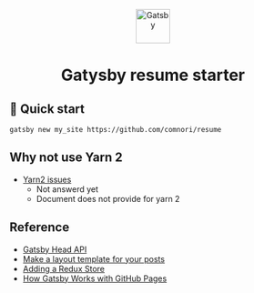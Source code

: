 <p align="center">
  <a href="https://www.gatsbyjs.com/?utm_source=starter&utm_medium=readme&utm_campaign=minimal-starter-ts">
    <img alt="Gatsby" src="https://www.gatsbyjs.com/Gatsby-Monogram.svg" width="60" />
  </a>
</p>
<h1 align="center">
  Gatysby resume starter
</h1>

## 🚀 Quick start

```
gatsby new my_site https://github.com/comnori/resume
```

## Why not use Yarn 2

-   [Yarn2 issues](https://github.com/gatsbyjs/gatsby/discussions/20949)
    -   Not answerd yet
    -   Document does not provide for yarn 2

## Reference

-   [Gatsby Head API](https://www.gatsbyjs.com/docs/reference/built-in-components/gatsby-head/)
-   [Make a layout template for your posts](https://www.gatsbyjs.com/docs/how-to/routing/mdx/#make-a-layout-template-for-your-posts)
-   [Adding a Redux Store](https://www.gatsbyjs.com/docs/adding-redux-store/)
-   [How Gatsby Works with GitHub Pages](https://www.gatsbyjs.com/docs/how-to/previews-deploys-hosting/how-gatsby-works-with-github-pages/)
